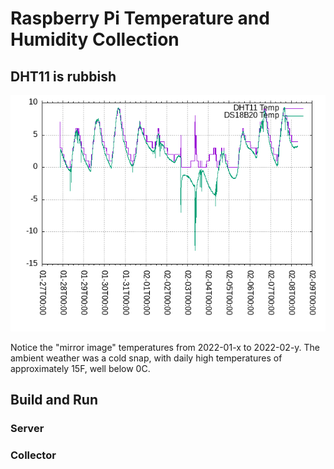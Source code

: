 # Raspberry Pi Temperature and Humidity Collection

## DHT11 is rubbish

![why DHT11 is rubbish](dht11_goofy.png)

Notice the "mirror image" temperatures
from 2022-01-x to 2022-02-y.
The ambient weather was a cold snap, with daily high
temperatures of approximately 15F,
well below 0C.

## Build and Run

### Server

### Collector
